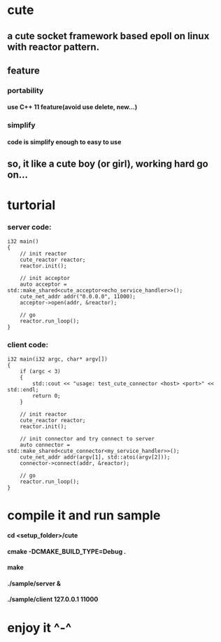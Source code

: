 # cute

## a cute socket framework based epoll on linux with reactor pattern.

## feature
### portability
#### use C++ 11 feature(avoid use delete, new...)
### simplify
#### code is simplify enough to easy to use
### 
## so, it like a cute boy (or girl), working hard go on...

# turtorial

### server code:

    i32 main()
    {
        // init reactor
        cute_reactor reactor;
        reactor.init();

        // init acceptor
        auto acceptor = std::make_shared<cute_acceptor<echo_service_handler>>();
        cute_net_addr addr("0.0.0.0", 11000);
        acceptor->open(addr, &reactor);

        // go
        reactor.run_loop();	
    }

### client code:

    i32 main(i32 argc, char* argv[])
    {
	    if (argc < 3)
	    {
            std::cout << "usage: test_cute_connector <host> <port>" << std::endl;
            return 0;
	    }

        // init reactor
        cute_reactor reactor;
        reactor.init();

        // init connector and try connect to server
        auto connector = std::make_shared<cute_connector<my_service_handler>>();
        cute_net_addr addr(argv[1], std::atoi(argv[2]));
        connector->connect(addr, &reactor);
	
        // go
        reactor.run_loop();	
    }

# compile it and run sample
#### cd <setup_folder>/cute
#### cmake -DCMAKE_BUILD_TYPE=Debug .
#### make 
#### ./sample/server &
#### ./sample/client 127.0.0.1 11000

# enjoy it ^-^


